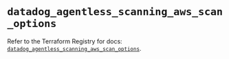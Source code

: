 # `datadog_agentless_scanning_aws_scan_options`

Refer to the Terraform Registry for docs: [`datadog_agentless_scanning_aws_scan_options`](https://registry.terraform.io/providers/datadog/datadog/3.74.0/docs/resources/agentless_scanning_aws_scan_options).
